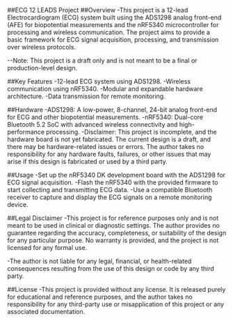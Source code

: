 ##ECG 12 LEADS Project
##Overview
-This project is a 12-lead Electrocardiogram (ECG) system built using the ADS1298 analog front-end (AFE) for biopotential measurements and the nRF5340 microcontroller for processing and wireless communication. The project aims to provide a basic framework for ECG signal acquisition, processing, and transmission over wireless protocols.

--Note: This project is a draft only and is not meant to be a final or production-level design.

##Key Features
-12-lead ECG system using ADS1298.
-Wireless communication using nRF5340.
-Modular and expandable hardware architecture.
-Data transmission for remote monitoring.

##Hardware
-ADS1298: A low-power, 8-channel, 24-bit analog front-end for ECG and other biopotential measurements.
-nRF5340: Dual-core Bluetooth 5.2 SoC with advanced wireless connectivity and high-performance processing.
-Disclaimer: This project is incomplete, and the hardware board is not yet fabricated. The current design is a draft, and there may be hardware-related issues or errors. The author takes no responsibility for any hardware faults, failures, or other issues that may arise if this design is fabricated or used by a third party.

##Usage
-Set up the nRF5340 DK development board with the ADS1298 for ECG signal acquisition.
-Flash the nRF5340 with the provided firmware to start collecting and transmitting ECG data.
-Use a compatible Bluetooth receiver to capture and display the ECG signals on a remote monitoring device.

##Legal Disclaimer
-This project is for reference purposes only and is not meant to be used in clinical or diagnostic settings. The author provides no guarantee regarding the accuracy, completeness, or suitability of the design for any particular purpose. No warranty is provided, and the project is not licensed for any formal use.

-The author is not liable for any legal, financial, or health-related consequences resulting from the use of this design or code by any third party.

##License
-This project is provided without any license. It is released purely for educational and reference purposes, and the author takes no responsibility for any third-party use or misapplication of this project or any associated documentation.
